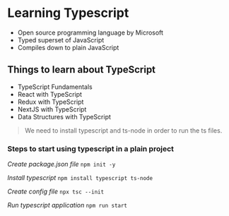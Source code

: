 # Learning Typescript                     
       
- Open source programming language by Microsoft         
- Typed superset of JavaScript    
- Compiles down to plain JavaScript   

##  Things to learn about TypeScript
- TypeScript Fundamentals
- React with TypeScript
- Redux with TypeScript
- NextJS with TypeScript
- Data Structures with TypeScript

> We need to install typescript and ts-node in order to run the ts files.

### Steps to start using typescript in a plain project

_Create package.json file_
`npm init -y`

_Install typescript_
`npm install typescript ts-node`

_Create config file_
`npx tsc --init`

_Run typescript application_
`npm run start`
